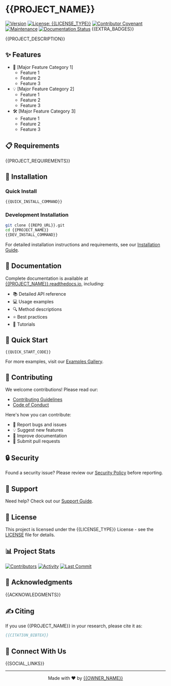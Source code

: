 # {{PROJECT_NAME}} 

[![Version](https://img.shields.io/badge/version-{{PROJECT_VERSION}}-blue.svg)]({{REPO_URL}}/releases)
[![License: {{LICENSE_TYPE}}](https://img.shields.io/badge/License-{{LICENSE_TYPE}}-yellow.svg)]({{LICENSE_URL}})
[![Contributor Covenant](https://img.shields.io/badge/Contributor%20Covenant-2.1-4baaaa.svg)]({{COC_PATH}})
[![Maintenance](https://img.shields.io/badge/Maintained%3F-yes-green.svg)]({{REPO_URL}}/graphs/commit-activity)
[![Documentation Status](https://readthedocs.org/projects/{{PROJECT_DOCS_ID}}/badge/?version=latest)]({{DOCS_URL}})
{{EXTRA_BADGES}}

{{PROJECT_DESCRIPTION}}

## ✨ Features

- 🚀 [Major Feature Category 1]
  - Feature 1
  - Feature 2
  - Feature 3
- 💡 [Major Feature Category 2]
  - Feature 1
  - Feature 2
  - Feature 3
- 🛠️ [Major Feature Category 3]
  - Feature 1
  - Feature 2
  - Feature 3

## 📋 Requirements

{{PROJECT_REQUIREMENTS}}

## 🚀 Installation

### Quick Install

```bash
{{QUICK_INSTALL_COMMAND}}
```

### Development Installation

```bash
git clone {{REPO_URL}}.git
cd {{PROJECT_NAME}}
{{DEV_INSTALL_COMMAND}}
```

For detailed installation instructions and requirements, see our [Installation Guide]({{DOCS_URL}}/installation.html).

## 📖 Documentation

Complete documentation is available at [{{PROJECT_NAME}}.readthedocs.io]({{DOCS_URL}}), including:
- 📚 Detailed API reference
- 💻 Usage examples
- 🔍 Method descriptions
- ⭐ Best practices
- 🎯 Tutorials

## 🌟 Quick Start

```{{CODE_LANGUAGE}}
{{QUICK_START_CODE}}
```

For more examples, visit our [Examples Gallery]({{DOCS_URL}}/examples).

## 🤝 Contributing

We welcome contributions! Please read our:
- [Contributing Guidelines]({{CONTRIBUTING_PATH}})
- [Code of Conduct]({{COC_PATH}})

Here's how you can contribute:
- 🐛 Report bugs and issues
- 💡 Suggest new features
- 📝 Improve documentation
- 🔧 Submit pull requests

## 🔒 Security

Found a security issue? Please review our [Security Policy]({{SECURITY_PATH}}) before reporting.

## 💬 Support

Need help? Check out our [Support Guide]({{SUPPORT_PATH}}).

## 📜 License

This project is licensed under the {{LICENSE_TYPE}} License - see the [LICENSE]({{LICENSE_PATH}}) file for details.

## 📊 Project Stats

[![Contributors](https://img.shields.io/github/contributors/{{REPO_OWNER}}/{{REPO_NAME}})]({{REPO_URL}}/graphs/contributors)
[![Activity](https://img.shields.io/github/commit-activity/m/{{REPO_OWNER}}/{{REPO_NAME}})]({{REPO_URL}}/graphs/commit-activity)
[![Last Commit](https://img.shields.io/github/last-commit/{{REPO_OWNER}}/{{REPO_NAME}})]({{REPO_URL}}/commits/{{MAIN_BRANCH}})

## 🙏 Acknowledgments

{{ACKNOWLEDGMENTS}}

## ✍️ Citing

If you use {{PROJECT_NAME}} in your research, please cite it as:

```bibtex
{{CITATION_BIBTEX}}
```

## 📱 Connect With Us

{{SOCIAL_LINKS}}

---
<div align="center">
Made with ❤️ by <a href="{{OWNER_URL}}">{{OWNER_NAME}}</a>
</div>